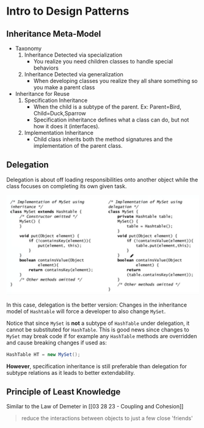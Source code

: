 # Intro to Design Patterns
## Inheritance Meta-Model
+ Taxonomy
	1. Inheritance Detected via specialization
		+ You realize you need children classes to handle special behaviors
	2. Inheritance Detected via generalization
		+ When developing classes you realize they all share something so you make a parent class
+ Inheritance for Reuse
	1. Specification Inheritance
		+ When the child is a subtype of the parent. Ex: Parent=Bird, Child=Duck,Sparrow
		+ Specification inheritance defines what a class can do, but not how it does it (interfaces).
	2. Implementation Inheritance
		+ Child class inherits both the method signatures and the implementation of the parent class.

## Delegation 
Delegation is about off loading responsibilities onto another object while the class focuses on completing its own given task. 

![inheritance_v_delegation](../../img/inheritance_v_delegation.png)

In this case, delegation is the better version: Changes in the inheritance model of `Hashtable` will force a developer to also change `MySet`. 

Notice that since `MySet` is **not** a subtype of `HashTable` under delegation, it cannot be substituted for `HashTable`. This is good news since changes to `MySet` may break code if for example any `HashTable` methods are overridden and cause breaking changes if used as:

```java
HashTable HT = new MySet();
```

**However**, specification inheritance is still preferable than delegation for subtype relations as it leads to better extendability. 

## Principle of Least Knowledge

Similar to the Law of Demeter in [[03 28 23 - Coupling and Cohesion]]

> reduce the interactions between objects to just a few close 'friends'

